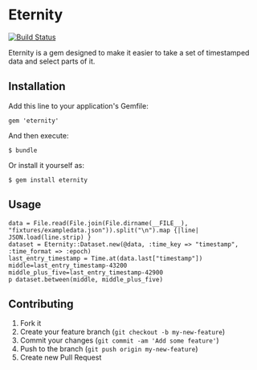 # Eternity

[![Build Status](https://travis-ci.org/vertis/eternity.png)](https://travis-ci.org/vertis/eternity)

Eternity is a gem designed to make it easier to take a set of timestamped data and select parts of it.

## Installation

Add this line to your application's Gemfile:

    gem 'eternity'

And then execute:

    $ bundle

Or install it yourself as:

    $ gem install eternity

## Usage

```
data = File.read(File.join(File.dirname(__FILE__), "fixtures/exampledata.json")).split("\n").map {|line| JSON.load(line.strip) }
dataset = Eternity::Dataset.new(@data, :time_key => "timestamp", :time_format => :epoch)
last_entry_timestamp = Time.at(data.last["timestamp"])
middle=last_entry_timestamp-43200
middle_plus_five=last_entry_timestamp-42900
p dataset.between(middle, middle_plus_five)

```
## Contributing

1. Fork it
2. Create your feature branch (`git checkout -b my-new-feature`)
3. Commit your changes (`git commit -am 'Add some feature'`)
4. Push to the branch (`git push origin my-new-feature`)
5. Create new Pull Request
